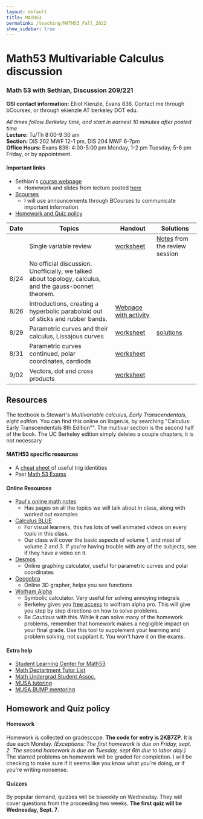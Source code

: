 ```yaml
---
layout: default
title: MATH53
permalink: /teaching/MATH53_Fall_2022
show_sidebar: true
---
```





# Math53 Multivariable Calculus discussion

### Math 53 with Sethian, Discussion 209/221

**GSI contact information:** Elliot Kienzle, Evans 836. Contact me through bCourses, or through ekienzle AT berkeley DOT edu.

*All times follow Berkeley time, and start in earnest 10 minutes after posted time*   
**Lecture:** Tu/Th 8:00-9:30 am   
**Section:** DIS 202 MWF 12-1 pm, DIS 204 MWF 6-7pm  
**Office Hours:** Evans 836: 4:00-5:00 pm Monday, 1-2 pm Tuesday, 5-6 pm Friday, or by appointment. 

#### Important links
- Sethian's [course webpage](https://math.berkeley.edu/~sethian/math53_fall22.html)
	- Homework and slides from lecture posted [here](https://math.berkeley.edu/~sethian/math53_2022/homeworks.html)
- [Bcourses](https://bcourses.berkeley.edu/courses/1518812)
	- I will use announcements through BCourses to communicate important information
- [Homework and Quiz policy](#homework-and-quiz-policy)


| Date | Topics      | Handout| Solutions|
| ---- | ----------- | ----------| -------- |
|      | Single variable review  | [worksheet](worksheets/Worksheet_0.pdf)   | [Notes](worksheets/single_var_review.pdf) from the review session  |
| 8/24 | No official discussion. Unofficially, we talked about topology, calculus, and the gauss-bonnet theorem.   |     | |
| 8/26 | Introductions, creating a hyperbolic paraboloid out of sticks and rubber bands.   |[Webpage with activity](https://mathcraft.wonderhowto.com/how-to/make-hyperbolic-paraboloid-using-skewers-0131751/)      | |
| 8/29 | Parametric curves and their calculus, Lissajous curves      | [worksheet](worksheets/worksheet_parametric_curves.pdf)    |[solutions](worksheets/worksheet_parametric_curves_solution.pdf) |
| 8/31 | Parametric curves continued, polar coordinates, cardiods | [worksheet](worksheets/worksheet_polar.pdf)    |     |
| 9/02 | Vectors, dot and cross products  | [worksheet](worksheets/worksheet_vectors.pdf)     |     |


## Resources

The textbook is Stewart's *Multivariable calculus, Early Transcendentals, eight edition.* You can find this online on libgen.is, by searching "Calculus: Early Transcendentals 8th Edition"". The multivar section is the second half of the book. The UC Berkeley edition simply deletes a couple chapters, it is not necessary

#### MATH53 specific resources
 - A [cheat sheet ](https://math.berkeley.edu/~jrowan/53F18/MATH53-TRIG.pdf) of useful trig identities
 - Past [Math 53 Exams](https://math.berkeley.edu/courses/archives/exams/math-53)

#### Online Resources
- [Paul's online math notes](https://tutorial.math.lamar.edu/Classes/CalcIII/CalcIII.aspx)
	- Has pages on all the topics we will talk about in class, along with worked out examples
- [Calculus BLUE](https://www.youtube.com/c/ProfGhristMath/playlists?view=50&sort=dd&shelf_id=1)
	- For visual learners, this has lots of well animated videos on every topic in this class.
	- Our class will cover the basic aspects of volume 1, and most of volume 2 and 3. If you're having trouble with any of the subjects, see if they have a video on it.
- [Desmos](https://www.desmos.com/calculator)
	- Online graphing calculator, useful for parametric curves and polar coordinates
- [Geogebra](https://www.geogebra.org/3d)
	- Online 3D grapher, helps you see functions 
- [Wolfram Alpha](https://www.wolframalpha.com/)
	- Symbolic calculator. Very useful for solving annoying integrals
	- Berkeley gives you [free access](https://statistics.berkeley.edu/computing/alphapro) to wolfram alpha pro. This will give you step by step directions on how to solve problems.
	- Be *Cautious* with this. While it can solve many of the homework problems, remember that homework makes a negligible impact on your final grade. Use this tool to supplement your learning and problem solving, not supplant it. You won't have it on the exams. 

#### Extra help
- [Student Learning Center for Math53](https://slc.berkeley.edu/programs/mathematics-and-statistics/courses-supported/math-53)
- [Math Deptartment Tutor List](https://math.berkeley.edu/courses/tutoring)  
- [Math Undergrad Student Assoc.](https://musa.berkeley.edu/index.html)
- [MUSA tutoring](https://docs.google.com/forms/d/e/1FAIpQLSeHaMmswYdMmKyEZplG5ND-bKS5dhqWQT2oBC8Fazte8vabFg/viewform) 
- [MUSA BUMP mentoring](https://musa.berkeley.edu/bump.html)

## Homework and Quiz policy

#### Homework
Homework is collected on gradescope. **The code for entry is 2KB7ZP**. It is due each Monday. *(Exceptions: The first homework is due on Friday, sept. 2. The second homework is due on Tuesday, sept 6th due to labor day.)*
The starred problems on homework will be graded for completion. I will be checking to make sure if it seems like you know what you're doing, or if you're  writing nonsense. 

#### Quizzes
By popular demand, quizzes will be biweekly on Wednesday. They will cover questions from the proceeding two weeks. **The first quiz will be Wednesday, Sept. 7**.